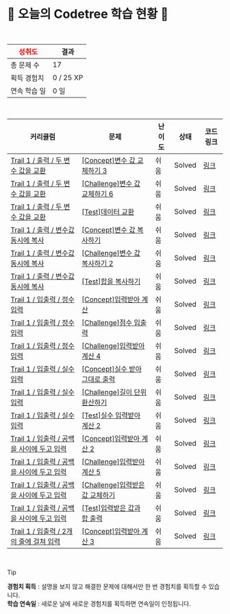 # 🌲 오늘의 Codetree 학습 현황 🌲

<br />

| <span style="color:red;display:block;text-align:center;"> **성취도**</span> | 결과 |
|---|---|
| 총 문제 수 | 17 |
| 획득 경험치 | 0 / 25 XP |
| 연속 학습 일 | 0 일 |

<br />

|커리큘럼|문제|난이도|상태|코드 링크|
|---|---|---|---|---|
|[Trail 1 / 출력 / 두 변수 값을 교환](https://https://en.codetree.ai/trail-info/novice-low/)|[[Concept]변수 값 교체하기 3](https://https://en.codetree.ai/trails/complete/curated-cards/intro-replacing-variable-values-3/)|쉬움|Solved|[링크](https://github.com/7SongMinJi/codetree-TILs/blob/main/250113/%EB%B3%80%EC%88%98%20%EA%B0%92%20%EA%B5%90%EC%B2%B4%ED%95%98%EA%B8%B0%203/replacing-variable-values-3.cpp)|
|[Trail 1 / 출력 / 두 변수 값을 교환](https://https://en.codetree.ai/trail-info/novice-low/)|[[Challenge]변수 값 교체하기 6](https://https://en.codetree.ai/trails/complete/curated-cards/challenge-replacing-variable-values-6/)|쉬움|Solved|[링크](https://github.com/7SongMinJi/codetree-TILs/blob/main/250113/%EB%B3%80%EC%88%98%20%EA%B0%92%20%EA%B5%90%EC%B2%B4%ED%95%98%EA%B8%B0%206/replacing-variable-values-6.cpp)|
|[Trail 1 / 출력 / 두 변수 값을 교환](https://https://en.codetree.ai/trail-info/novice-low/)|[[Test]데이터 교환](https://https://en.codetree.ai/trails/complete/curated-cards/test-exchange-data/)|쉬움|Solved|[링크](https://github.com/7SongMinJi/codetree-TILs/blob/main/250113/%EB%8D%B0%EC%9D%B4%ED%84%B0%20%EA%B5%90%ED%99%98/exchange-data.cpp)|
|[Trail 1 / 출력 / 변수값 동시에 복사](https://https://en.codetree.ai/trail-info/novice-low/)|[[Concept]변수 값 복사하기](https://https://en.codetree.ai/trails/complete/curated-cards/intro-copying-variable-values/)|쉬움|Solved|[링크](https://github.com/7SongMinJi/codetree-TILs/blob/main/250113/%EB%B3%80%EC%88%98%20%EA%B0%92%20%EB%B3%B5%EC%82%AC%ED%95%98%EA%B8%B0/copying-variable-values.cpp)|
|[Trail 1 / 출력 / 변수값 동시에 복사](https://https://en.codetree.ai/trail-info/novice-low/)|[[Challenge]변수 값 복사하기 2](https://https://en.codetree.ai/trails/complete/curated-cards/challenge-copying-variable-values-2/)|쉬움|Solved|[링크](https://github.com/7SongMinJi/codetree-TILs/blob/main/250113/%EB%B3%80%EC%88%98%20%EA%B0%92%20%EB%B3%B5%EC%82%AC%ED%95%98%EA%B8%B0%202/copying-variable-values-2.cpp)|
|[Trail 1 / 출력 / 변수값 동시에 복사](https://https://en.codetree.ai/trail-info/novice-low/)|[[Test]합을 복사하기](https://https://en.codetree.ai/trails/complete/curated-cards/test-copy-the-sum/)|쉬움|Solved|[링크](https://github.com/7SongMinJi/codetree-TILs/blob/main/250113/%ED%95%A9%EC%9D%84%20%EB%B3%B5%EC%82%AC%ED%95%98%EA%B8%B0/copy-the-sum.cpp)|
|[Trail 1 / 입출력 / 정수 입력](https://https://en.codetree.ai/trail-info/novice-low/)|[[Concept]입력받아 계산](https://https://en.codetree.ai/trails/complete/curated-cards/intro-input-calculate/)|쉬움|Solved|[링크](https://github.com/7SongMinJi/codetree-TILs/blob/main/250113/%EC%9E%85%EB%A0%A5%EB%B0%9B%EC%95%84%20%EA%B3%84%EC%82%B0/input-calculate.cpp)|
|[Trail 1 / 입출력 / 정수 입력](https://https://en.codetree.ai/trail-info/novice-low/)|[[Challenge]점수 입출력](https://https://en.codetree.ai/trails/complete/curated-cards/challenge-enter-int-and-print-score/)|쉬움|Solved|[링크](https://github.com/7SongMinJi/codetree-TILs/blob/main/250113/%EC%A0%90%EC%88%98%20%EC%9E%85%EC%B6%9C%EB%A0%A5/enter-int-and-print-score.cpp)|
|[Trail 1 / 입출력 / 정수 입력](https://https://en.codetree.ai/trail-info/novice-low/)|[[Challenge]입력받아 계산 4](https://https://en.codetree.ai/trails/complete/curated-cards/challenge-input-calculate-4/)|쉬움|Solved|[링크](https://github.com/7SongMinJi/codetree-TILs/blob/main/250113/%EC%9E%85%EB%A0%A5%EB%B0%9B%EC%95%84%20%EA%B3%84%EC%82%B0%204/input-calculate-4.cpp)|
|[Trail 1 / 입출력 / 실수 입력](https://https://en.codetree.ai/trail-info/novice-low/)|[[Concept]실수 받아 그대로 출력](https://https://en.codetree.ai/trails/complete/curated-cards/intro-enter-real-value-and-print/)|쉬움|Solved|[링크](https://github.com/7SongMinJi/codetree-TILs/blob/main/250113/%EC%8B%A4%EC%88%98%20%EB%B0%9B%EC%95%84%20%EA%B7%B8%EB%8C%80%EB%A1%9C%20%EC%B6%9C%EB%A0%A5/enter-real-value-and-print.cpp)|
|[Trail 1 / 입출력 / 실수 입력](https://https://en.codetree.ai/trail-info/novice-low/)|[[Challenge]길이 단위 환산하기](https://https://en.codetree.ai/trails/complete/curated-cards/challenge-convert-length-units/)|쉬움|Solved|[링크](https://github.com/7SongMinJi/codetree-TILs/blob/main/250113/%EA%B8%B8%EC%9D%B4%20%EB%8B%A8%EC%9C%84%20%ED%99%98%EC%82%B0%ED%95%98%EA%B8%B0/convert-length-units.cpp)|
|[Trail 1 / 입출력 / 실수 입력](https://https://en.codetree.ai/trail-info/novice-low/)|[[Test]실수 입력받아 계산 2](https://https://en.codetree.ai/trails/complete/curated-cards/test-calculation-by-inputting-a-real-number-2/)|쉬움|Solved|[링크](https://github.com/7SongMinJi/codetree-TILs/blob/main/250113/%EC%8B%A4%EC%88%98%20%EC%9E%85%EB%A0%A5%EB%B0%9B%EC%95%84%20%EA%B3%84%EC%82%B0%202/calculation-by-inputting-a-real-number-2.cpp)|
|[Trail 1 / 입출력 / 공백을 사이에 두고 입력](https://https://en.codetree.ai/trail-info/novice-low/)|[[Concept]입력받아 계산 2](https://https://en.codetree.ai/trails/complete/curated-cards/intro-input-calculate-2/)|쉬움|Solved|[링크](https://github.com/7SongMinJi/codetree-TILs/blob/main/250113/%EC%9E%85%EB%A0%A5%EB%B0%9B%EC%95%84%20%EA%B3%84%EC%82%B0%202/input-calculate-2.cpp)|
|[Trail 1 / 입출력 / 공백을 사이에 두고 입력](https://https://en.codetree.ai/trail-info/novice-low/)|[[Challenge]입력받아 계산 5](https://https://en.codetree.ai/trails/complete/curated-cards/challenge-input-calculate-5/)|쉬움|Solved|[링크](https://github.com/7SongMinJi/codetree-TILs/blob/main/250113/%EC%9E%85%EB%A0%A5%EB%B0%9B%EC%95%84%20%EA%B3%84%EC%82%B0%205/input-calculate-5.cpp)|
|[Trail 1 / 입출력 / 공백을 사이에 두고 입력](https://https://en.codetree.ai/trail-info/novice-low/)|[[Challenge]입력받은 값 교체하기](https://https://en.codetree.ai/trails/complete/curated-cards/challenge-changing-inputs/)|쉬움|Solved|[링크](https://github.com/7SongMinJi/codetree-TILs/blob/main/250113/%EC%9E%85%EB%A0%A5%EB%B0%9B%EC%9D%80%20%EA%B0%92%20%EA%B5%90%EC%B2%B4%ED%95%98%EA%B8%B0/changing-inputs.cpp)|
|[Trail 1 / 입출력 / 공백을 사이에 두고 입력](https://https://en.codetree.ai/trail-info/novice-low/)|[[Test]입력받은 값과 합 출력](https://https://en.codetree.ai/trails/complete/curated-cards/test-output-of-value-and-sum/)|쉬움|Solved|[링크](https://github.com/7SongMinJi/codetree-TILs/blob/main/250113/%EC%9E%85%EB%A0%A5%EB%B0%9B%EC%9D%80%20%EA%B0%92%EA%B3%BC%20%ED%95%A9%20%EC%B6%9C%EB%A0%A5/output-of-value-and-sum.cpp)|
|[Trail 1 / 입출력 / 2개의 줄에 걸쳐 입력](https://https://en.codetree.ai/trail-info/novice-low/)|[[Concept]입력받아 계산 3](https://https://en.codetree.ai/trails/complete/curated-cards/intro-input-calculate-3/)|쉬움|Solved|[링크](https://github.com/7SongMinJi/codetree-TILs/blob/main/250113/%EC%9E%85%EB%A0%A5%EB%B0%9B%EC%95%84%20%EA%B3%84%EC%82%B0%203/input-calculate-3.cpp)|


<br />

> [!TIP]
> **경험치 획득** : 설명을 보지 않고 해결한 문제에 대해서만 한 번 경험치를 획득할 수 있습니다.  
> **학습 연속일** : 새로운 날에 새로운 경험치를 획득하면 연속일이 인정됩니다.

